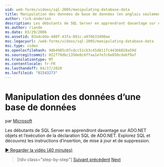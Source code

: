 ```yaml
---
uid: web-forms/videos/sql-2005/manipulating-database-data
title: Manipulation des données de base de données (en anglais seulement) Microsoft Docs
author: rick-anderson
description: Les débutants de SQL Server en apprendront davantage sur ADO.NET objets et l’exécution de la déclaration SQL de ADO.NET. Explorez SQL et découvrez l’insertion, la mise à jour et la suppression de sta...
ms.author: riande
ms.date: 03/29/2006
ms.assetid: 03a4cdda-480f-43fa-891c-a976633d90ae
msc.legacyurl: /web-forms/videos/sql-2005/manipulating-database-data
msc.type: video
ms.openlocfilehash: 9db4985c07cdcc51cb3c45d811fc44366028a59d
ms.sourcegitcommit: 022f79dbc1350e0c6ffaa1e7e7c6e850cdabf9af
ms.translationtype: MT
ms.contentlocale: fr-FR
ms.lasthandoff: 04/17/2020
ms.locfileid: "81543273"
---
```

# <a name="manipulating-database-data"></a>Manipulation des données d’une base de données

par [Microsoft](https://github.com/microsoft)

Les débutants de SQL Server en apprendront davantage sur ADO.NET objets et l’exécution de la déclaration SQL de ADO.NET. Explorez SQL et découvrez les instructions d’insertion, de mise à jour et de suppression.

[&#9654; Regarder la vidéo (40 minutes)](https://channel9.msdn.com/Blogs/ASP-NET-Site-Videos/manipulating-database-data)

> [!div class="step-by-step"]
> [Suivant précédent](designing-relational-database-tables.md)
> [Next](more-structured-query-language.md)
